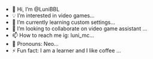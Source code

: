 - 👋 Hi, I’m @LuniBBL
- 💡 I’m interested in video games...
- 🌱 I’m currently learning custom settings...
- 💞️ I’m looking to collaborate on video game assistant ...
- 📫 How to reach me ig: luni_mc...
- 🐣 Pronouns: Neo...
- ⚡ Fun fact: I am a learner and I like coffee ...

<!---
LuniBBL/LuniBBL is a ✨ special ✨ repository because its `README.md` (this file) appears on your GitHub profile.
You can click the Preview link to take a look at your changes.
--->
